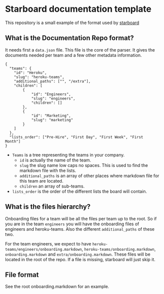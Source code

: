 # Starboard documentation template

This repository is a small example of the format used by [starboard][1]

## What is the Documentation Repo format?

It needs first a `data.json` file. This file is the core of the parser. It gives the documents needed per team and a few other metadata information.

```
{
  "teams": {
    "id": "Heroku",
    "slug": "heroku-teams",
    "additional_paths": ["", "/extra"],
    "children": [
        {
            "id": "Engineers",
            "slug": "engineers",
            "children": []
        },
        {
            "id": "Marketing",
            "slug": "marketing"
        }
    ]
  },
  "lists_order": ["Pre-Hire", "First Day", "First Week", "First Month"]
}
```
- `Teams` is a tree representing the teams in your company.
  - `id` is actually the name of the team.
  - `slug` the slug name low caps no spaces. This is used to find the markdown file with the lists.
  - `additional_paths` is an array of other places where markdown file for this team are located.
  - `children` an array of sub-teams.
- `lists_order` is the order of the different lists the board will contain.

## What is the files hierarchy?

Onboarding files for a team will be all the files per team up to the root.
So if you are in the team `engineers` you will have the onboarding files of engineers and heroku-teams. Also the different `additional_paths` of these two.

For the team engineers, we expect to have `heroku-teams/engineers/onboarding.markdown`, `heroku-teams/onboarding.markdown`, `onboarding.markdown` and `extra/onboarding.markdown`.
These files will be located in the root of the repo.
If a file is missing, starboard will just skip it.

## File format

See the root onboarding.markdown for an example.

[1]: http://github.com/heroku/starboard